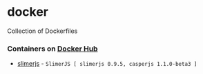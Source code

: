 # docker
Collection of Dockerfiles

### Containers on [Docker Hub](https://hub.docker.com/u/fentas/)

- [slimerjs](https://registry.hub.docker.com/u/cmfatih/slimerjs/) - ```SlimerJS [ slimerjs 0.9.5, casperjs 1.1.0-beta3 ]```

